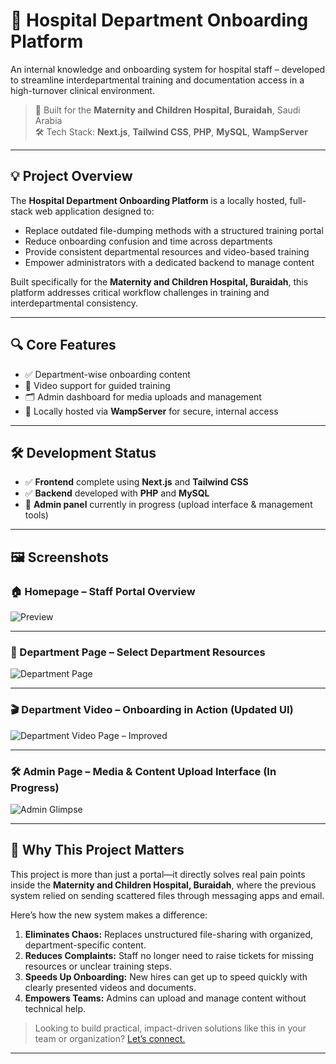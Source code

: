 # 🏥 Hospital Department Onboarding Platform

An internal knowledge and onboarding system for hospital staff – developed to streamline interdepartmental training and documentation access in a high-turnover clinical environment.

> 📍 Built for the **Maternity and Children Hospital, Buraidah**, Saudi Arabia  
> 🛠️ Tech Stack: **Next.js**, **Tailwind CSS**, **PHP**, **MySQL**, **WampServer**

---

## 💡 Project Overview

The **Hospital Department Onboarding Platform** is a locally hosted, full-stack web application designed to:

- Replace outdated file-dumping methods with a structured training portal
- Reduce onboarding confusion and time across departments
- Provide consistent departmental resources and video-based training
- Empower administrators with a dedicated backend to manage content

Built specifically for the **Maternity and Children Hospital, Buraidah**, this platform addresses critical workflow challenges in training and interdepartmental consistency.

---

## 🔍 Core Features

- ✅ Department-wise onboarding content
- 🎥 Video support for guided training
- 🗂️ Admin dashboard for media uploads and management
- 🔐 Locally hosted via **WampServer** for secure, internal access

---

## 🛠️ Development Status

- ✅ **Frontend** complete using **Next.js** and **Tailwind CSS**
- ✅ **Backend** developed with **PHP** and **MySQL**
- 🚧 **Admin panel** currently in progress (upload interface & management tools)

---

## 🖼️ Screenshots

### 🏠 Homepage – Staff Portal Overview
![Preview](https://firebasestorage.googleapis.com/v0/b/tadorado-tailors.firebasestorage.app/o/FireShot%20Capture%20011%20-%20Hospital%20Staff%20Onboarding%20System%20-%20localhost.png?alt=media&token=e8dd6613-2bfc-41b9-b0c2-2442fad49507)

---

### 🧭 Department Page – Select Department Resources
![Department Page](https://firebasestorage.googleapis.com/v0/b/tadorado-tailors.firebasestorage.app/o/Department%20Page.png?alt=media&token=82c78182-f8f9-4c5c-8e3b-d025e2b99b54)

---

### 🎬 Department Video – Onboarding in Action (Updated UI)
![Department Video Page – Improved](https://firebasestorage.googleapis.com/v0/b/tadorado-tailors.firebasestorage.app/o/video%20page%20better.png?alt=media&token=4a93947e-117d-49e2-91ba-fd76cf06b974)

---

### 🛠️ Admin Page – Media & Content Upload Interface (In Progress)
![Admin Glimpse](https://firebasestorage.googleapis.com/v0/b/tadorado-tailors.firebasestorage.app/o/admin%20glimps.png?alt=media&token=2999abfe-37b1-470d-b40b-c109c4936a32)

---

## 🧠 Why This Project Matters

This project is more than just a portal—it directly solves real pain points inside the **Maternity and Children Hospital, Buraidah**, where the previous system relied on sending scattered files through messaging apps and email.

Here’s how the new system makes a difference:

1. **Eliminates Chaos:** Replaces unstructured file-sharing with organized, department-specific content.
2. **Reduces Complaints:** Staff no longer need to raise tickets for missing resources or unclear training steps.
3. **Speeds Up Onboarding:** New hires can get up to speed quickly with clearly presented videos and documents.
4. **Empowers Teams:** Admins can upload and manage content without technical help.

> Looking to build practical, impact-driven solutions like this in your team or organization? [Let’s connect.](#)

---
